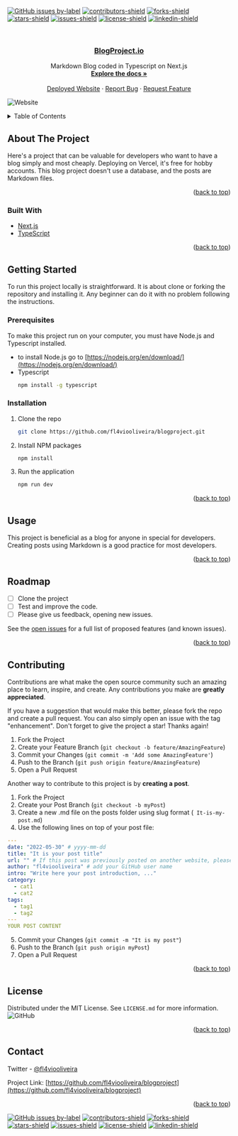 [![GitHub issues by-label](https://img.shields.io/github/issues/fl4viooliveira/blogproject/good%20first%20issue?style=for-the-badge)](https://github.com/fl4viooliveira/blogproject/issues?q=is%3Aopen+is%3Aissue+label%3A%22good+first+issue%22)
[![contributors-shield](https://img.shields.io/github/contributors/fl4viooliveira/blogproject.svg?style=for-the-badge)](https://github.com/fl4viooliveira/blogproject/graphs/contributors)
[![forks-shield](https://img.shields.io/github/forks/fl4viooliveira/blogproject.svg?style=for-the-badge)](https://github.com/fl4viooliveira/blogproject/network/members)
[![stars-shield](https://img.shields.io/github/stars/fl4viooliveira/blogproject.svg?style=for-the-badge)](https://github.com/fl4viooliveira/blogproject/stargazers)
[![issues-shield](https://img.shields.io/github/issues/fl4viooliveira/blogproject.svg?style=for-the-badge)](https://github.com/fl4viooliveira/blogproject/issues)
[![license-shield](https://img.shields.io/github/license/fl4viooliveira/blogproject.svg?style=for-the-badge)](https://github.com/fl4viooliveira/blogproject/blob/main/LICENSE.md)
[![linkedin-shield](https://img.shields.io/badge/-LinkedIn-black.svg?style=for-the-badge&logo=linkedin&colorB=555)](https://linkedin.com/in/fl4viooliveira)

<br />
<div align="center">
  <a href="https://BlogProject.io">
    <h3>BlogProject.io</h3>
  </a>

  <p align="center">
    Markdown Blog coded in Typescript on Next.js 
    <br />
    <a href="https://github.com/fl4viooliveira/blogproject"><strong>Explore the docs »</strong></a>
    <br />
    <br />
    <a href="https://blogproject.io">Deployed Website</a>
    ·
    <a href="https://github.com/fl4viooliveira/blogproject/issues">Report Bug</a>
    ·
    <a href="https://github.com/fl4viooliveira/blogproject/issues">Request Feature</a>
  </p>
</div>

![Website](https://img.shields.io/website?url=https%3A%2F%2Fblogproject.io%2F)

<!-- TABLE OF CONTENTS -->
<details>
  <summary>Table of Contents</summary>
  <ol>
    <li>
      <a href="#about-the-project">About The Project</a>
      <ul>
        <li><a href="#built-with">Built With</a></li>
      </ul>
    </li>
    <li>
      <a href="#getting-started">Getting Started</a>
      <ul>
        <li><a href="#prerequisites">Prerequisites</a></li>
        <li><a href="#installation">Installation</a></li>
      </ul>
    </li>
    <li><a href="#usage">Usage</a></li>
    <li><a href="#roadmap">Roadmap</a></li>
    <li><a href="#contributing">Contributing</a></li>
    <li><a href="#license">License</a></li>
    <li><a href="#contact">Contact</a></li>
    <!-- <li><a href="#acknowledgments">Acknowledgments</a></li> -->
  </ol>
</details>

<!-- ABOUT THE PROJECT -->

## About The Project

<!-- [![Product Name Screen Shot][product-screenshot]](https://example.com) -->

Here's a project that can be valuable for developers who want to have a blog simply and most cheaply. Deploying on Vercel, it's free for hobby accounts.
This blog project doesn't use a database, and the posts are Markdown files.

<p align="right">(<a href="#top">back to top</a>)</p>

### Built With

- [Next.js](https://nextjs.org/)
- [TypeScript](https://www.typescriptlang.org/)

<p align="right">(<a href="#top">back to top</a>)</p>

<!-- GETTING STARTED -->

## Getting Started

To run this project locally is straightforward. It is about clone or forking the repository and installing it. Any beginner can do it with no problem following the instructions.

### Prerequisites

To make this project run on your computer, you must have Node.js and Typescript installed.

- to install Node.js go to [https://nodejs.org/en/download/](https://nodejs.org/en/download/)
- Typescript
  ```sh
  npm install -g typescript
  ```

### Installation

1. Clone the repo
   ```sh
   git clone https://github.com/fl4viooliveira/blogproject.git
   ```
2. Install NPM packages
   ```sh
   npm install
   ```
3. Run the application
   ```js
   npm run dev
   ```

<p align="right">(<a href="#top">back to top</a>)</p>

<!-- USAGE EXAMPLES -->

## Usage

This project is beneficial as a blog for anyone in special for developers. Creating posts using Markdown is a good practice for most developers.

<p align="right">(<a href="#top">back to top</a>)</p>

<!-- ROADMAP -->

## Roadmap

- [ ] Clone the project
- [ ] Test and improve the code.
- [ ] Please give us feedback, opening new issues.

See the [open issues](https://github.com/fl4viooliveira/blogproject/issues) for a full list of proposed features (and known issues).

<p align="right">(<a href="#top">back to top</a>)</p>

<!-- CONTRIBUTING -->

## Contributing

Contributions are what make the open source community such an amazing place to learn, inspire, and create. Any contributions you make are **greatly appreciated**.

If you have a suggestion that would make this better, please fork the repo and create a pull request. You can also simply open an issue with the tag "enhancement".
Don't forget to give the project a star! Thanks again!

1. Fork the Project
2. Create your Feature Branch (`git checkout -b feature/AmazingFeature`)
3. Commit your Changes (`git commit -m 'Add some AmazingFeature'`)
4. Push to the Branch (`git push origin feature/AmazingFeature`)
5. Open a Pull Request

Another way to contribute to this project is by **creating a post**.

1. Fork the Project
2. Create your Post Branch (`git checkout -b myPost`)
3. Create a new .md file on the posts folder using slug format (` It-is-my-post.md`)
4. Use the following lines on top of your post file:

```yaml
---
date: "2022-05-30" # yyyy-mm-dd
title: "It is your post title"
url: "" # If this post was previously posted on another website, please add the URL, to adding it on canonical tag.
author: "fl4viooliveira" # add your GitHub user name
intro: "Write here your post introduction, ..."
category:
  - cat1
  - cat2
tags:
  - tag1
  - tag2
---
YOUR POST CONTENT
```

5. Commit your Changes (`git commit -m "It is my post"`)
6. Push to the Branch (`git push origin myPost`)
7. Open a Pull Request

<p align="right">(<a href="#top">back to top</a>)</p>

<!-- LICENSE -->

## License

Distributed under the MIT License. See `LICENSE.md` for more information.
![GitHub](https://img.shields.io/github/license/fl4viooliveira/blogproject)

<p align="right">(<a href="#top">back to top</a>)</p>

<!-- CONTACT -->

## Contact

Twitter - [@fl4viooliveira](https://twitter.com/fl4viooliveira)

Project Link: [https://github.com/fl4viooliveira/blogproject](https://github.com/fl4viooliveira/blogproject)

<p align="right">(<a href="#top">back to top</a>)</p>

<!-- ACKNOWLEDGMENTS -->

<!-- ## Acknowledgments

- []()
- []()
- []()

<p align="right">(<a href="#top">back to top</a>)</p> -->

<!-- MARKDOWN LINKS & IMAGES -->
<!-- https://www.markdownguide.org/basic-syntax/#reference-style-links -->

[![GitHub issues by-label](https://img.shields.io/github/issues/fl4viooliveira/blogproject/good%20first%20issue?style=for-the-badge)](https://github.com/fl4viooliveira/blogproject/issues?q=is%3Aopen+is%3Aissue+label%3A%22good+first+issue%22)
[![contributors-shield](https://img.shields.io/github/contributors/fl4viooliveira/blogproject.svg?style=for-the-badge)](https://github.com/fl4viooliveira/blogproject/graphs/contributors)
[![forks-shield](https://img.shields.io/github/forks/fl4viooliveira/blogproject.svg?style=for-the-badge)](https://github.com/fl4viooliveira/blogproject/network/members)
[![stars-shield](https://img.shields.io/github/stars/fl4viooliveira/blogproject.svg?style=for-the-badge)](https://github.com/fl4viooliveira/blogproject/stargazers)
[![issues-shield](https://img.shields.io/github/issues/fl4viooliveira/blogproject.svg?style=for-the-badge)](https://github.com/fl4viooliveira/blogproject/issues)
[![license-shield](https://img.shields.io/github/license/fl4viooliveira/blogproject.svg?style=for-the-badge)](https://github.com/fl4viooliveira/blogproject/blob/main/LICENSE.md)
[![linkedin-shield](https://img.shields.io/badge/-LinkedIn-black.svg?style=for-the-badge&logo=linkedin&colorB=555)](https://linkedin.com/in/fl4viooliveira)

